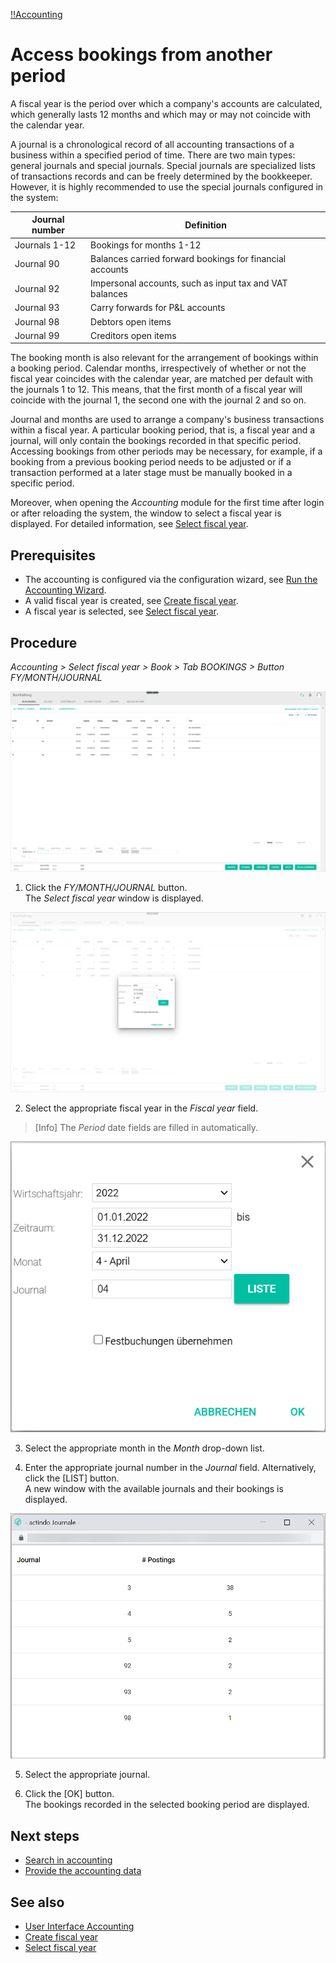 [!!Accounting](Actindo/Accounting)

# Access bookings from another period

A fiscal year is the period over which a company's accounts are calculated, which generally lasts 12 months and which may or may not coincide with the calendar year.

A journal is a chronological record of all accounting transactions of a business within a specified period of time. There are two main types: general journals and special journals. Special journals are specialized lists of transactions records and can be freely determined by the bookkeeper. However, it is highly recommended to use the special journals configured in the system:

| Journal number | Definition |   
| ------------- | ------------- |
| Journals 1-12 | Bookings for months 1-12 |  
| Journal 90 | Balances carried forward bookings for financial accounts |  
| Journal 92 | Impersonal accounts, such as input tax and VAT balances |  
| Journal 93 | Carry forwards for P&L accounts |  
| Journal 98 | Debtors open items |  
| Journal 99 | Creditors open items |

[comment]: <> (Taken from old documentation. Still up to date? Relevant here or better somewhere else, e.g. /ACD-451?)  

[comment]:<> (Table in markdown not possible without header?)

[comment]: <> (See table in old documentation about months - 0-Saldovorträge, 1-12 booking months, 13-15-Subsequent entries...)

The booking month is also relevant for the arrangement of bookings within a booking period. Calendar months, irrespectively of whether or not the fiscal year coincides with the calendar year, are matched per default with the journals 1 to 12. This means, that the first month of a fiscal year will coincide with the journal 1, the second one with the journal 2 and so on.

Journal and months are used to arrange a company's business transactions within a fiscal year. A particular booking period, that is, a fiscal year and a journal, will only contain the bookings recorded in that specific period. Accessing bookings from other periods may be necessary, for example, if a booking from a previous booking period needs to be adjusted or if a transaction performed at a later stage must be manually booked in a specific period.

[comment]: <> (Unsure! Wissentransfer/Jessi fragen)

Moreover, when opening the *Accounting* module for the first time after login or after reloading the system, the window to select a fiscal year is displayed. For detailed information, see [Select fiscal year](01_SelectFiscalYear.md).

## Prerequisites

- The accounting is configured via the configuration wizard, see [Run the Accounting Wizard](01_RunAccountingWizard.md).
- A valid fiscal year is created, see [Create fiscal year](04_ManageFiscalYear.md#create-a-fiscal-year).
- A fiscal year is selected, see [Select fiscal year](01_SelectFiscalYear.md).

## Procedure

*Accounting > Select fiscal year > Book > Tab BOOKINGS > Button FY/MONTH/JOURNAL*

![FY/MONTH/JOURNAL button](/Assets/Screenshots/Accounting/Book/Bookings/Bookings_FYMonthJournal_Button.png "[FY/MONTH/JOURNAL button]")

1. Click the *FY/MONTH/JOURNAL* button.  
The *Select fiscal year* window is displayed.  

  ![Select fiscal year view](/Assets/Screenshots/Accounting/Book/Bookings/Bookings_SelectFiscalYear_View.png "[Select fiscal year view]")

2. Select the appropriate fiscal year in the *Fiscal year* field.
> [Info] The *Period* date fields are filled in automatically.

  ![Select fiscal year window](/Assets/Screenshots/Accounting/Book/Bookings/Bookings_SelectFiscalYear_Window.png "[Select fiscal year window]")

3. Select the appropriate month in the *Month* drop-down list.

4. Enter the appropriate journal number in the *Journal* field. Alternatively, click the [LIST] button.  
A new window with the available journals and their bookings is displayed.

  ![Select journal window](/Assets/Screenshots/Accounting/Book/Bookings/Bookings_SelectFiscalYear_Window_Journals.png "[Select journal window]")

5. Select the appropriate journal.

6. Click the [OK] button.  
The bookings recorded in the selected booking period are displayed.

## Next steps

  - [Search in accounting](14_SearchAccounting.md)
  - [Provide the accounting data](15_ProviceAccountingData.md)

## See also

  - [User Interface Accounting](/Accounting/UserInterface/00_UserInterface.md)
  - [Create fiscal year](04_ManageFiscalYear.md#create-a-fiscal-year)
  - [Select fiscal year](01_SelectFiscalYear.md)
